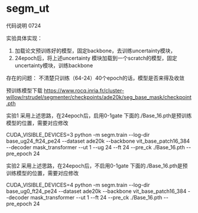 # segm_ut

代码说明 0724

实验具体实现：
1.	加载论文预训练好的模型，固定backbone，去训练uncertainty模块，
2.	24epoch后，将上述uncertainty 模块加载到一个scratch的模型，固定uncertainty模块，训练backbone

存在的问题：
不清楚只训练（64-24）40个epoch的话，模型是否来得及收敛

预训练模型下载
https://www.rocq.inria.fr/cluster-willow/rstrudel/segmenter/checkpoints/ade20k/seg_base_mask/checkpoint.pth


实验1
采用上述思路，在24epoch后，启用0-1gate
下面的./Base_16.pth是预训练模型的位置，需要对应修改

CUDA_VISIBLE_DEVICES=3 python -m segm.train --log-dir base_ug24_ft24_pe24  --dataset ade20k    --backbone vit_base_patch16_384 --decoder mask_transformer --ut 1 --ug 24  --ft 24 --pre_ck ./Base_16.pth --pre_epoch 24 

实验2
采用上述思路，在24epoch后，不启用0-1gate
下面的./Base_16.pth是预训练模型的位置，需要对应修改

CUDA_VISIBLE_DEVICES=4 python -m segm.train --log-dir base_ug0_ft24_pe24  --dataset ade20k   --backbone vit_base_patch16_384 --decoder mask_transformer --ut 1 --ft 24 --pre_ck ./Base_16.pth --pre_epoch 24 
